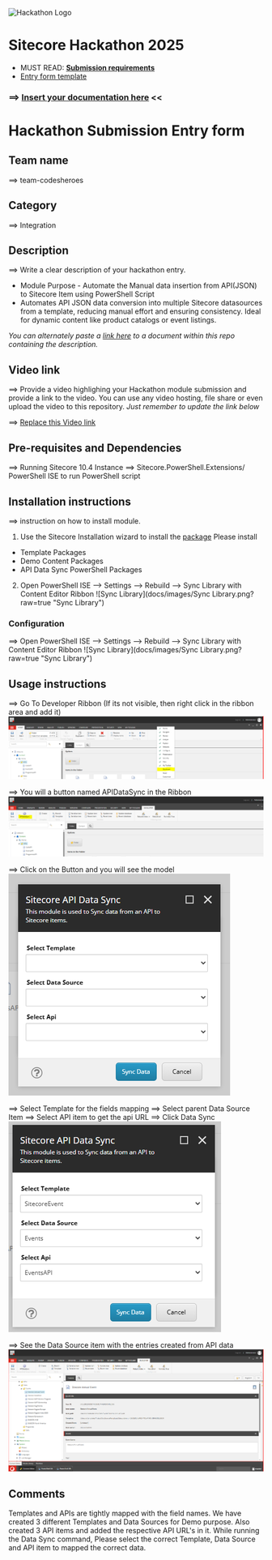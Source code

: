 ![Hackathon Logo](docs/images/hackathon.png?raw=true "Hackathon Logo")
# Sitecore Hackathon 2025

- MUST READ: **[Submission requirements](SUBMISSION_REQUIREMENTS.md)**
- [Entry form template](ENTRYFORM.md)
  
### ⟹ [Insert your documentation here](ENTRYFORM.md) <<

# Hackathon Submission Entry form

## Team name
⟹ team-codesheroes

## Category
⟹ Integration

## Description
⟹ Write a clear description of your hackathon entry.  

  - Module Purpose - Automate the Manual data insertion from API(JSON) to Sitecore Item using PowerShell Script
  - Automates API JSON data conversion into multiple Sitecore datasources from a template, reducing manual effort and ensuring consistency. Ideal for dynamic content like product catalogs or event listings.

_You can alternately paste a [link here](#docs) to a document within this repo containing the description._

## Video link
⟹ Provide a video highlighing your Hackathon module submission and provide a link to the video. You can use any video hosting, file share or even upload the video to this repository. _Just remember to update the link below_

⟹ [Replace this Video link](#video-link)

## Pre-requisites and Dependencies

⟹ Running Sitecore 10.4 Instance
⟹ Sitecore.PowerShell.Extensions/ PowerShell ISE to run PowerShell script

## Installation instructions
⟹ instruction on how to install module.  

1. Use the Sitecore Installation wizard to install the [package](#https://github.com/Sitecore-Hackathon/2025-CodeSheroes/tree/main/Sitecore%20Packages)
Please install
- Template Packages
- Demo Content Packages
- API Data Sync PowerShell Packages
2. Open PowerShell ISE --> Settings --> Rebuild --> Sync Library with Content Editor Ribbon
![Sync Library](docs/images/Sync Library.png?raw=true "Sync Library")

### Configuration
⟹ Open PowerShell ISE --> Settings --> Rebuild --> Sync Library with Content Editor Ribbon
![Sync Library](docs/images/Sync Library.png?raw=true "Sync Library")

## Usage instructions
⟹ Go To Developer Ribbon
(If its not visible, then right click in the ribbon area and add it)
![DeveloperRibbon](docs/images/DeveloperRibbon.png?raw=true "DeveloperRibbon")

⟹ You will a button named APIDataSync in the Ribbon
![APIDataSync_Button](docs/images/APIDataSync_Button.png?raw=true "APIDataSync_Button")

⟹ Click on the Button and you will see the model
![APIDataSync_Model](docs/images/APIDataSync_Model.png?raw=true "APIDataSync_Model")

⟹ Select Template for the fields mapping
⟹ Select parent Data Source Item
⟹ Select API item to get the api URL
⟹ Click Data Sync 
![APIDataSync_Model_OK](docs/images/APIDataSync_Model_OK.png?raw=true "APIDataSync_Model_OK")

⟹ See the Data Source item with the entries created from API data
![DataSourceItem](docs/images/DataSourceItem.png?raw=true "DataSourceItem")


## Comments
Templates and APIs are tightly mapped with the field names. We have created 3 different Templates and Data Sources for Demo purpose. 
Also created 3 API items and added the respective API URL's in it.
While running the Data Sync command, Please select the correct Template, Data Source and API item to mapped the correct data.

